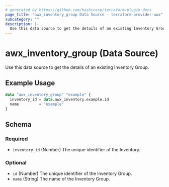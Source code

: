 ```yaml
---
# generated by https://github.com/hashicorp/terraform-plugin-docs
page_title: "awx_inventory_group Data Source - terraform-provider-awx"
subcategory: ""
description: |-
  Use this data source to get the details of an existing Inventory Group.
---
```


# awx_inventory_group (Data Source)

Use this data source to get the details of an existing Inventory Group.

## Example Usage

```terraform
data "awx_inventory_group" "example" {
  inventory_id = data.awx_inventory.example.id
  name         = "example"
}
```

<!-- schema generated by tfplugindocs -->
## Schema

### Required

- `inventory_id` (Number) The unique identifier of the Inventory.

### Optional

- `id` (Number) The unique identifier of the Inventory Group.
- `name` (String) The name of the Inventory Group.
